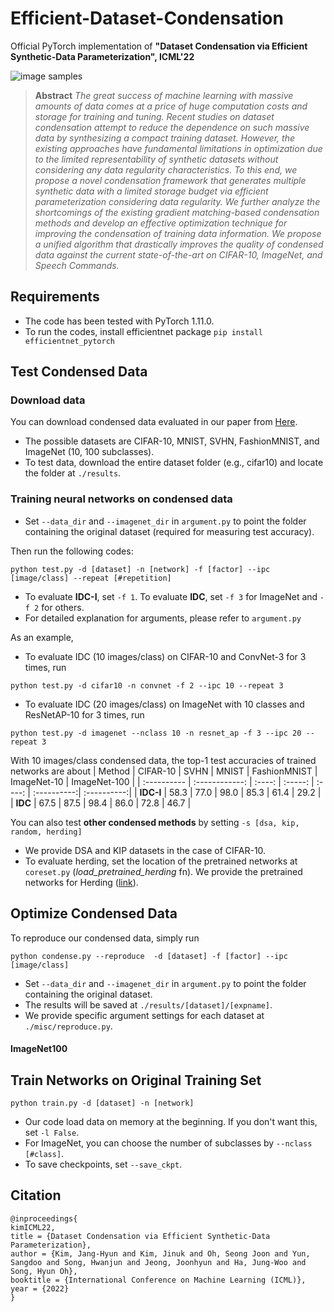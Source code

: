 # Efficient-Dataset-Condensation
Official PyTorch implementation of **"Dataset Condensation via Efficient Synthetic-Data Parameterization", ICML'22**

![image samples](images/title.png)

> **Abstract** *The great success of machine learning with massive amounts of data comes at a price of huge computation costs and storage for training and tuning. 
Recent studies on dataset condensation attempt to reduce the dependence on such massive data by synthesizing a compact training dataset. 
However, the existing approaches have fundamental limitations in optimization due to the limited representability of synthetic datasets without considering any data regularity characteristics.
To this end, we propose a novel condensation framework that generates multiple synthetic data with a limited storage budget via efficient parameterization considering data regularity. 
We further analyze the shortcomings of the existing gradient matching-based condensation methods and develop an effective optimization technique for improving the condensation of training data information. 
We propose a unified algorithm that drastically improves the quality of condensed data against the current state-of-the-art on CIFAR-10, ImageNet, and Speech Commands.*

## Requirements
- The code has been tested with PyTorch 1.11.0.   
- To run the codes, install efficientnet package ```pip install efficientnet_pytorch```

## Test Condensed Data
### Download data
You can download condensed data evaluated in our paper from [Here](https://drive.google.com/drive/folders/1yh0Hf2ia4b-1edMiAr1kXCH4eUcYNfmz?usp=sharing).
- The possible datasets are CIFAR-10, MNIST, SVHN, FashionMNIST, and ImageNet (10, 100 subclasses).
- To test data, download the entire dataset folder (e.g., cifar10) and locate the folder at ```./results```. 

### Training neural networks on condensed data
- Set ```--data_dir``` and ```--imagenet_dir``` in ```argument.py``` to point the folder containing the original dataset (required for measuring test accuracy).   

Then run the following codes:   
```
python test.py -d [dataset] -n [network] -f [factor] --ipc [image/class] --repeat [#repetition]
```
- To evaluate **IDC-I**, set ```-f 1```. To evaluate **IDC**, set ```-f 3``` for ImageNet and ```-f 2``` for others.
- For detailed explanation for arguments, please refer to ```argument.py```

As an example, 
- To evaluate IDC (10 images/class) on CIFAR-10 and ConvNet-3 for 3 times, run
```
python test.py -d cifar10 -n convnet -f 2 --ipc 10 --repeat 3
```
- To evaluate IDC (20 images/class) on ImageNet with 10 classes and ResNetAP-10 for 3 times, run
```
python test.py -d imagenet --nclass 10 -n resnet_ap -f 3 --ipc 20 --repeat 3
```

With 10 images/class condensed data, the top-1 test accuracies of trained networks are about
| Method | CIFAR-10  | SVHN | MNIST | FashionMNIST | ImageNet-10  | ImageNet-100  |
| :---------- | :------------: | :----: | :-----: | :----: | :----------:| :----------:|
| **IDC-I** |  58.3  | 77.0 | 98.0 |  85.3 | 61.4 | 29.2  |
| **IDC** | 67.5 | 87.5 | 98.4 | 86.0  | 72.8 | 46.7  |



You can also test **other condensed methods** by setting ```-s [dsa, kip, random, herding]```
- We provide DSA and KIP datasets in the case of CIFAR-10. 
- To evaluate herding, set the location of the pretrained networks at ```coreset.py``` (*load_pretrained_herding* fn). We provide the pretrained networks for Herding ([link](https://drive.google.com/drive/folders/1Sk-IVb7YotbZ07WNJwfp4ID3tv6_MTnx?usp=sharing)).


## Optimize Condensed Data
To reproduce our condensed data, simply run
```
python condense.py --reproduce  -d [dataset] -f [factor] --ipc [image/class]
```
- Set ```--data_dir``` and ```--imagenet_dir``` in ```argument.py``` to point the folder containing the original dataset.   
- The results will be saved at ```./results/[dataset]/[expname]```. 
- We provide specific argument settings for each dataset at ```./misc/reproduce.py```.

#### ImageNet100


## Train Networks on Original Training Set
```
python train.py -d [dataset] -n [network]
```
- Our code load data on memory at the beginning. If you don't want this, set ```-l False```.
- For ImageNet, you can choose the number of subclasses by ```--nclass [#class]```.
- To save checkpoints, set ```--save_ckpt```.

## Citation
```
@inproceedings{
kimICML22,
title = {Dataset Condensation via Efficient Synthetic-Data Parameterization},
author = {Kim, Jang-Hyun and Kim, Jinuk and Oh, Seong Joon and Yun, Sangdoo and Song, Hwanjun and Jeong, Joonhyun and Ha, Jung-Woo and Song, Hyun Oh},
booktitle = {International Conference on Machine Learning (ICML)},
year = {2022}
}
```
